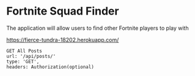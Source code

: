 # Fortnite Squad Finder

The application will allow users to find other Fortnite players to play with

https://fierce-tundra-18202.herokuapp.com/

```
GET All Posts
url: '/api/posts/'
type: 'GET',
headers: Authorization(optional)
```
